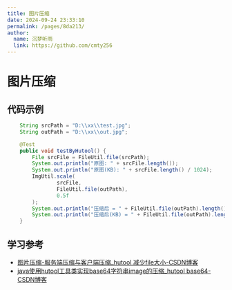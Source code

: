 ```yaml
---
title: 图片压缩
date: 2024-09-24 23:33:10
permalink: /pages/8da213/
author: 
  name: 沉梦听雨
  link: https://github.com/cmty256
---
```

# 图片压缩

## 代码示例

```java
    String srcPath = "D:\\xx\\test.jpg";
    String outPath = "D:\\xx\\out.jpg";

    @Test
    public void testByHutool() {
        File srcFile = FileUtil.file(srcPath);
        System.out.println("原图: " + srcFile.length());
        System.out.println("原图(KB): " + srcFile.length() / 1024);
        ImgUtil.scale(
                srcFile,
                FileUtil.file(outPath),
                0.5f
        );
        System.out.println("压缩后 = " + FileUtil.file(outPath).length());
        System.out.println("压缩后(KB) = " + FileUtil.file(outPath).length() / 1024);
    }
```





## 学习参考

- [图片压缩-服务端压缩与客户端压缩_hutool 减少file大小-CSDN博客](https://blog.csdn.net/zhuyu19911016520/article/details/103404959#:~:text=在IT行业中，图片压)
- [java使用hutool工具类实现base64字符串image的压缩_hutool base64-CSDN博客](https://blog.csdn.net/u013772906/article/details/118726941)